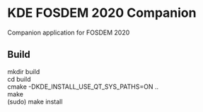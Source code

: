 # KDE FOSDEM 2020 Companion

Companion application for FOSDEM 2020

## Build

mkdir build  
cd build  
cmake -DKDE_INSTALL_USE_QT_SYS_PATHS=ON  ..  
make  
(sudo) make install  
